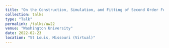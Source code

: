 ```yaml
---
title: "On the Construction, Simulation, and Fitting of Second Order Forecastable Processes"
collection: talks
type: "Talk"
permalink: /talks/uw22
venue: "Washington University"
date: 2022-02-23
location: "St Louis, Missouri (Virtual)"
---
```


